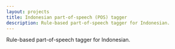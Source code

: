 ```yaml
---
layout: projects
title: Indonesian part-of-speech (POS) tagger
description: Rule-based part-of-speech tagger for Indonesian.
---
```


Rule-based part-of-speech tagger for Indonesian.